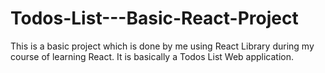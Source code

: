 # Todos-List---Basic-React-Project
This is a basic project which is done by me using React Library during my course of learning React. It is basically a Todos List Web application.
